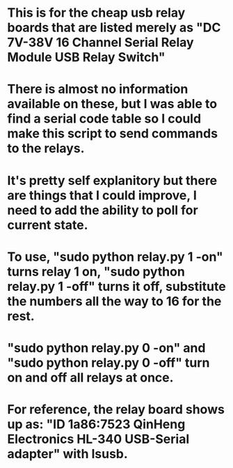 # This is for the cheap usb relay boards that are listed merely as "DC 7V-38V 16 Channel Serial Relay Module USB Relay Switch"
# There is almost no information available on these, but I was able to find a serial code table so I could make this script to send commands to the relays.
# It's pretty self explanitory but there are things that I could improve, I need to add the ability to poll for current state.
# To use, "sudo python relay.py 1 -on" turns relay 1 on, "sudo python relay.py 1 -off" turns it off, substitute the numbers all the way to 16 for the rest. 
# "sudo python relay.py 0 -on" and "sudo python relay.py 0 -off" turn on and off all relays at once.
# For reference, the relay board shows up as: "ID 1a86:7523 QinHeng Electronics HL-340 USB-Serial adapter" with lsusb.
